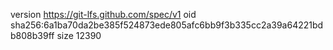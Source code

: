 version https://git-lfs.github.com/spec/v1
oid sha256:6a1ba70da2be385f524873ede805afc6bb9f3b335cc2a39a64221bdb808b39ff
size 12390
